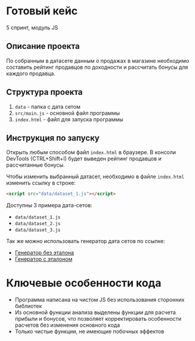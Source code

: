 # Готовый кейс
5 спринт, модуль JS

## Описание проекта
По собранным в датасете данным о продажах в магазине необходимо составить рейтинг продавцов по доходности и рассчитать бонусы для каждого продавца.

## Структура проекта
1. `data` - папка с дата сетом
2. `src/main.js` - основной файл программы
3. `index.html` - файл для запуска программы

## Инструкция по запуску
Открыть любым способом файл `index.html` в браузере. В консоли DevTools (CTRL+Shift+I) будет выведен рейтинг продавцов и рассчитанные бонусы.

Чтобы изменить выбранный датасет, необходимо в файле `index.html` изменить ссылку в строке:
```html
<script src="data/dataset_1.js"></script>
```
Доступны 3 примера дата-сетов:
- `data/dataset_1.js`
- `data/dataset_2.js`
- `data/dataset_3.js`

Так же можно использовать генератор дата сетов по ссылке: 
- [Генератор без эталона](https://stub.practicum-team.ru/api/sp5_etl/sales.js)
- [Генератор с эталоном](https://stub.practicum-team.ru/api/sp5_etl/sales_etalon.js)

# Ключевые особенности кода
- Программа написана на чистом JS без использования сторонних библиотек
- Из основной функции анализа выделены функции для расчета прибыли и бонусов, что позволяет корректировать особенности расчетов без изменения основного кода
- Только чистые функции, не имеющие побочных эффектов
